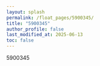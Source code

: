 ```yaml
---
layout: splash
permalink: /float_pages/5900345/
title: "5900345"
author_profile: false
last_modified_at: 2025-06-13
toc: false
---
```

 
5900345
